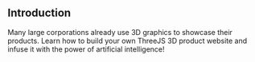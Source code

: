 
## Introduction
Many large corporations already use 3D graphics to showcase their products. Learn how to build your own ThreeJS 3D product website and infuse it with the power of artificial intelligence! 

